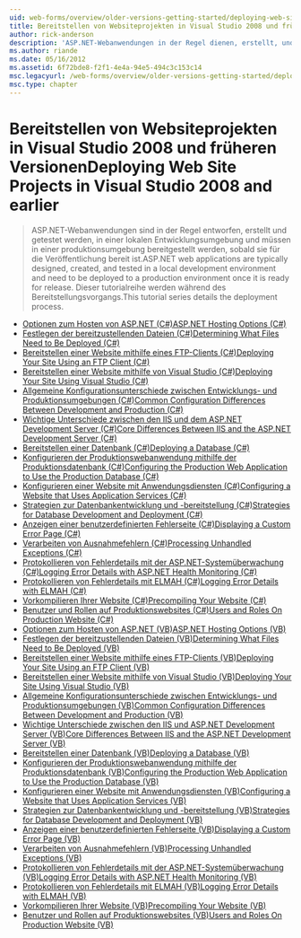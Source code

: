 ```yaml
---
uid: web-forms/overview/older-versions-getting-started/deploying-web-site-projects/index
title: Bereitstellen von Websiteprojekten in Visual Studio 2008 und früheren Versionen | Microsoft-Dokumentation
author: rick-anderson
description: 'ASP.NET-Webanwendungen in der Regel dienen, erstellt, und in eine lokale Entwicklungsumgebung getestet und für eine Produktions-o-Umgebung bereitgestellt werden müssen...'
ms.author: riande
ms.date: 05/16/2012
ms.assetid: 6f72bde8-f2f1-4e4a-94e5-494c3c153c14
msc.legacyurl: /web-forms/overview/older-versions-getting-started/deploying-web-site-projects
msc.type: chapter
---
```

<a name="deploying-web-site-projects-in-visual-studio-2008-and-earlier"></a><span data-ttu-id="2c822-103">Bereitstellen von Websiteprojekten in Visual Studio 2008 und früheren Versionen</span><span class="sxs-lookup"><span data-stu-id="2c822-103">Deploying Web Site Projects in Visual Studio 2008 and earlier</span></span>
====================
> <span data-ttu-id="2c822-104">ASP.NET-Webanwendungen sind in der Regel entworfen, erstellt und getestet werden, in einer lokalen Entwicklungsumgebung und müssen in einer produktionsumgebung bereitgestellt werden, sobald sie für die Veröffentlichung bereit ist.</span><span class="sxs-lookup"><span data-stu-id="2c822-104">ASP.NET web applications are typically designed, created, and tested in a local development environment and need to be deployed to a production environment once it is ready for release.</span></span> <span data-ttu-id="2c822-105">Dieser tutorialreihe werden während des Bereitstellungsvorgangs.</span><span class="sxs-lookup"><span data-stu-id="2c822-105">This tutorial series details the deployment process.</span></span>


- [<span data-ttu-id="2c822-106">Optionen zum Hosten von ASP.NET (C#)</span><span class="sxs-lookup"><span data-stu-id="2c822-106">ASP.NET Hosting Options (C#)</span></span>](asp-net-hosting-options-cs.md)
- [<span data-ttu-id="2c822-107">Festlegen der bereitzustellenden Dateien (C#)</span><span class="sxs-lookup"><span data-stu-id="2c822-107">Determining What Files Need to Be Deployed (C#)</span></span>](determining-what-files-need-to-be-deployed-cs.md)
- [<span data-ttu-id="2c822-108">Bereitstellen einer Website mithilfe eines FTP-Clients (C#)</span><span class="sxs-lookup"><span data-stu-id="2c822-108">Deploying Your Site Using an FTP Client (C#)</span></span>](deploying-your-site-using-an-ftp-client-cs.md)
- [<span data-ttu-id="2c822-109">Bereitstellen einer Website mithilfe von Visual Studio (C#)</span><span class="sxs-lookup"><span data-stu-id="2c822-109">Deploying Your Site Using Visual Studio (C#)</span></span>](deploying-your-site-using-visual-studio-cs.md)
- [<span data-ttu-id="2c822-110">Allgemeine Konfigurationsunterschiede zwischen Entwicklungs- und Produktionsumgebungen (C#)</span><span class="sxs-lookup"><span data-stu-id="2c822-110">Common Configuration Differences Between Development and Production (C#)</span></span>](common-configuration-differences-between-development-and-production-cs.md)
- [<span data-ttu-id="2c822-111">Wichtige Unterschiede zwischen den IIS und dem ASP.NET Development Server (C#)</span><span class="sxs-lookup"><span data-stu-id="2c822-111">Core Differences Between IIS and the ASP.NET Development Server (C#)</span></span>](core-differences-between-iis-and-the-asp-net-development-server-cs.md)
- [<span data-ttu-id="2c822-112">Bereitstellen einer Datenbank (C#)</span><span class="sxs-lookup"><span data-stu-id="2c822-112">Deploying a Database (C#)</span></span>](deploying-a-database-cs.md)
- [<span data-ttu-id="2c822-113">Konfigurieren der Produktionswebanwendung mithilfe der Produktionsdatenbank (C#)</span><span class="sxs-lookup"><span data-stu-id="2c822-113">Configuring the Production Web Application to Use the Production Database (C#)</span></span>](configuring-the-production-web-application-to-use-the-production-database-cs.md)
- [<span data-ttu-id="2c822-114">Konfigurieren einer Website mit Anwendungsdiensten (C#)</span><span class="sxs-lookup"><span data-stu-id="2c822-114">Configuring a Website that Uses Application Services (C#)</span></span>](configuring-a-website-that-uses-application-services-cs.md)
- [<span data-ttu-id="2c822-115">Strategien zur Datenbankentwicklung und -bereitstellung (C#)</span><span class="sxs-lookup"><span data-stu-id="2c822-115">Strategies for Database Development and Deployment (C#)</span></span>](strategies-for-database-development-and-deployment-cs.md)
- [<span data-ttu-id="2c822-116">Anzeigen einer benutzerdefinierten Fehlerseite (C#)</span><span class="sxs-lookup"><span data-stu-id="2c822-116">Displaying a Custom Error Page (C#)</span></span>](displaying-a-custom-error-page-cs.md)
- [<span data-ttu-id="2c822-117">Verarbeiten von Ausnahmefehlern (C#)</span><span class="sxs-lookup"><span data-stu-id="2c822-117">Processing Unhandled Exceptions (C#)</span></span>](processing-unhandled-exceptions-cs.md)
- [<span data-ttu-id="2c822-118">Protokollieren von Fehlerdetails mit der ASP.NET-Systemüberwachung (C#)</span><span class="sxs-lookup"><span data-stu-id="2c822-118">Logging Error Details with ASP.NET Health Monitoring (C#)</span></span>](logging-error-details-with-asp-net-health-monitoring-cs.md)
- [<span data-ttu-id="2c822-119">Protokollieren von Fehlerdetails mit ELMAH (C#)</span><span class="sxs-lookup"><span data-stu-id="2c822-119">Logging Error Details with ELMAH (C#)</span></span>](logging-error-details-with-elmah-cs.md)
- [<span data-ttu-id="2c822-120">Vorkompilieren Ihrer Website (C#)</span><span class="sxs-lookup"><span data-stu-id="2c822-120">Precompiling Your Website (C#)</span></span>](precompiling-your-website-cs.md)
- [<span data-ttu-id="2c822-121">Benutzer und Rollen auf Produktionswebsites (C#)</span><span class="sxs-lookup"><span data-stu-id="2c822-121">Users and Roles On Production Website (C#)</span></span>](users-and-roles-on-the-production-website-cs.md)
- [<span data-ttu-id="2c822-122">Optionen zum Hosten von ASP.NET (VB)</span><span class="sxs-lookup"><span data-stu-id="2c822-122">ASP.NET Hosting Options (VB)</span></span>](asp-net-hosting-options-vb.md)
- [<span data-ttu-id="2c822-123">Festlegen der bereitzustellenden Dateien (VB)</span><span class="sxs-lookup"><span data-stu-id="2c822-123">Determining What Files Need to Be Deployed (VB)</span></span>](determining-what-files-need-to-be-deployed-vb.md)
- [<span data-ttu-id="2c822-124">Bereitstellen einer Website mithilfe eines FTP-Clients (VB)</span><span class="sxs-lookup"><span data-stu-id="2c822-124">Deploying Your Site Using an FTP Client (VB)</span></span>](deploying-your-site-using-an-ftp-client-vb.md)
- [<span data-ttu-id="2c822-125">Bereitstellen einer Website mithilfe von Visual Studio (VB)</span><span class="sxs-lookup"><span data-stu-id="2c822-125">Deploying Your Site Using Visual Studio (VB)</span></span>](deploying-your-site-using-visual-studio-vb.md)
- [<span data-ttu-id="2c822-126">Allgemeine Konfigurationsunterschiede zwischen Entwicklungs- und Produktionsumgebungen (VB)</span><span class="sxs-lookup"><span data-stu-id="2c822-126">Common Configuration Differences Between Development and Production (VB)</span></span>](common-configuration-differences-between-development-and-production-vb.md)
- [<span data-ttu-id="2c822-127">Wichtige Unterschiede zwischen den IIS und ASP.NET Development Server (VB)</span><span class="sxs-lookup"><span data-stu-id="2c822-127">Core Differences Between IIS and the ASP.NET Development Server (VB)</span></span>](core-differences-between-iis-and-the-asp-net-development-server-vb.md)
- [<span data-ttu-id="2c822-128">Bereitstellen einer Datenbank (VB)</span><span class="sxs-lookup"><span data-stu-id="2c822-128">Deploying a Database (VB)</span></span>](deploying-a-database-vb.md)
- [<span data-ttu-id="2c822-129">Konfigurieren der Produktionswebanwendung mithilfe der Produktionsdatenbank (VB)</span><span class="sxs-lookup"><span data-stu-id="2c822-129">Configuring the Production Web Application to Use the Production Database (VB)</span></span>](configuring-the-production-web-application-to-use-the-production-database-vb.md)
- [<span data-ttu-id="2c822-130">Konfigurieren einer Website mit Anwendungsdiensten (VB)</span><span class="sxs-lookup"><span data-stu-id="2c822-130">Configuring a Website that Uses Application Services (VB)</span></span>](configuring-a-website-that-uses-application-services-vb.md)
- [<span data-ttu-id="2c822-131">Strategien zur Datenbankentwicklung und -bereitstellung (VB)</span><span class="sxs-lookup"><span data-stu-id="2c822-131">Strategies for Database Development and Deployment (VB)</span></span>](strategies-for-database-development-and-deployment-vb.md)
- [<span data-ttu-id="2c822-132">Anzeigen einer benutzerdefinierten Fehlerseite (VB)</span><span class="sxs-lookup"><span data-stu-id="2c822-132">Displaying a Custom Error Page (VB)</span></span>](displaying-a-custom-error-page-vb.md)
- [<span data-ttu-id="2c822-133">Verarbeiten von Ausnahmefehlern (VB)</span><span class="sxs-lookup"><span data-stu-id="2c822-133">Processing Unhandled Exceptions (VB)</span></span>](processing-unhandled-exceptions-vb.md)
- [<span data-ttu-id="2c822-134">Protokollieren von Fehlerdetails mit der ASP.NET-Systemüberwachung (VB)</span><span class="sxs-lookup"><span data-stu-id="2c822-134">Logging Error Details with ASP.NET Health Monitoring (VB)</span></span>](logging-error-details-with-asp-net-health-monitoring-vb.md)
- [<span data-ttu-id="2c822-135">Protokollieren von Fehlerdetails mit ELMAH (VB)</span><span class="sxs-lookup"><span data-stu-id="2c822-135">Logging Error Details with ELMAH (VB)</span></span>](logging-error-details-with-elmah-vb.md)
- [<span data-ttu-id="2c822-136">Vorkompilieren Ihrer Website (VB)</span><span class="sxs-lookup"><span data-stu-id="2c822-136">Precompiling Your Website (VB)</span></span>](precompiling-your-website-vb.md)
- [<span data-ttu-id="2c822-137">Benutzer und Rollen auf Produktionswebsites (VB)</span><span class="sxs-lookup"><span data-stu-id="2c822-137">Users and Roles On Production Website (VB)</span></span>](users-and-roles-on-the-production-website-vb.md)
